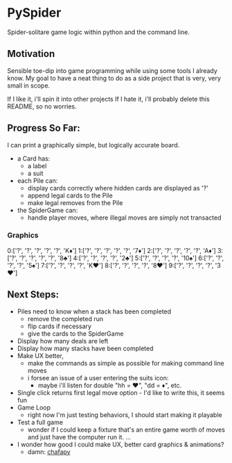# PySpider
Spider-solitare game logic within python and the command line.


## Motivation
Sensible toe-dip into game programming while using some tools I already know. My goal
to have a neat thing to do as a side project that is very, very small in scope.

If I like it, i'll spin it into other projects
If I hate it, i'll probably delete this README, so no worries.


## Progress So Far:
I can print a graphically simple, but logically accurate board. 

- a Card has:
    - a label
    - a suit
- each Pile can:
    - display cards correctly where hidden cards are displayed as '?'
    - append legal cards to the Pile
    - make legal removes from the Pile 
- the SpiderGame can:
    - handle player moves, where illegal moves are simply not transacted

### Graphics
0:['?', '?', '?', '?', '?', 'K♦']
1:['?', '?', '?', '?', '?', '7♦']
2:['?', '?', '?', '?', '?', 'A♦']
3:['?', '?', '?', '?', '?', '8♣']
4:['?', '?', '?', '?', '2♣']
5:['?', '?', '?', '?', '10♠']
6:['?', '?', '?', '?', '5♠']
7:['?', '?', '?', '?', 'K❤']
8:['?', '?', '?', '?', '8❤']
9:['?', '?', '?', '?', '3❤']


## Next Steps:
- Piles need to know when a stack has been completed
    - remove the completed run
    - flip cards if necessary
    - give the cards to the SpiderGame
- Display how many deals are left
- Display how many stacks have been completed
- Make UX better, 
    - make the commands as simple as possible for making command line moves
    - i forsee an issue of a user entering the suits icon:
        - maybe i'll listen for double "hh = ❤", "dd = ♦", etc.
- Single click returns first legal move option 
        - I'd like to write this, it seems fun
- Game Loop
    - right now I'm just testing behaviors, I should start making it playable
- Test a full game
    - wonder if I could keep a fixture that's an entire game worth of moves and just
    have the computer run it.
...
- I wonder how good I could make UX, better card graphics & animations?
    - damn: [chafapy](https://chafapy.mage.black/usage/tutorial.html)
